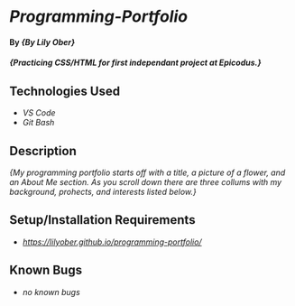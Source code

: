 # _Programming-Portfolio_

#### By _**{By Lily Ober}**_

#### _{Practicing CSS/HTML for first independant project at Epicodus.}_

## Technologies Used

* _VS Code_
* _Git Bash_

## Description

_{My programming portfolio starts off with a title, a picture of a flower, and an About Me section. As you scroll down there are three collums with my background, prohects, and interests listed below.}_

## Setup/Installation Requirements

* _https://lilyober.github.io/programming-portfolio/_

## Known Bugs

* _no known bugs_
